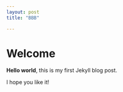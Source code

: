 ```yaml
---
layout: post
title: "BBB"

---
```


# Welcome #

**Hello world**, this is my first Jekyll blog post.

I hope you like it!
